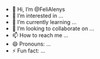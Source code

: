 - 👋 Hi, I’m @FeliAlenys
- 👀 I’m interested in ...
- 🌱 I’m currently learning ...
- 💞️ I’m looking to collaborate on ...
- 📫 How to reach me ...
- 😄 Pronouns: ...
- ⚡ Fun fact: ...

<!---
FeliAlenys/FeliAlenys is a ✨ special ✨ repository because its `README.md` (this file) appears on your GitHub profile.
You can click the Preview link to take a look at your changes.
--->
